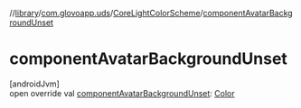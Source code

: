 //[library](../../../index.md)/[com.glovoapp.uds](../index.md)/[CoreLightColorScheme](index.md)/[componentAvatarBackgroundUnset](component-avatar-background-unset.md)

# componentAvatarBackgroundUnset

[androidJvm]\
open override val [componentAvatarBackgroundUnset](component-avatar-background-unset.md): [Color](https://developer.android.com/reference/kotlin/androidx/compose/ui/graphics/Color.html)
